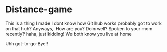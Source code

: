 # Distance-game
This is a thing I made 
I dont know how Git hub works 
probably got to work on that huh?
Anyways,. 
How are you?
Doin well? 
Spoken to your mom recently?
haha, just kidding!
We both know you live at home

Uhh 
got-to-go-Bye!!
